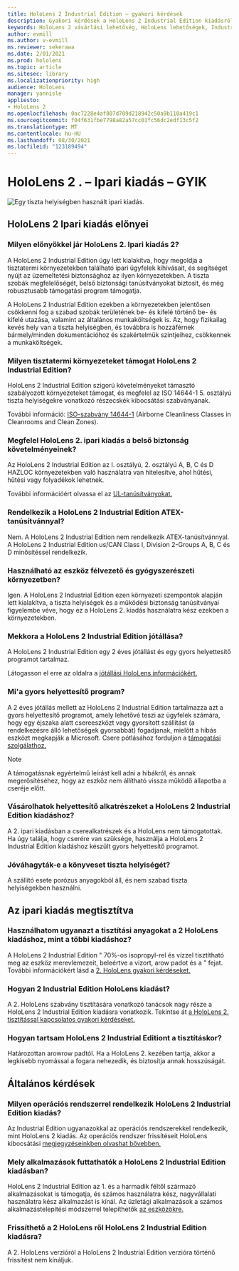 ```yaml
---
title: HoloLens 2 Industrial Edition – gyakori kérdések
description: Gyakori kérdések a HoloLens 2 Industrial Edition kiadásról
keywords: HoloLens 2 vásárlási lehetőség, HoloLens lehetőségek, Industrial Edition
author: evmill
ms.author: v-evmill
ms.reviewer: sekerawa
ms.date: 2/01/2021
ms.prod: hololens
ms.topic: article
ms.sitesec: library
ms.localizationpriority: high
audience: HoloLens
manager: yannisle
appliesto:
- HoloLens 2
ms.openlocfilehash: 0ac7228e4af807d709d218942c50a9b110a419c1
ms.sourcegitcommit: f04f631fbe7798a82a57cc01fc56dc2edf13c5f2
ms.translationtype: MT
ms.contentlocale: hu-HU
ms.lasthandoff: 08/30/2021
ms.locfileid: "123189494"
---
```

# <a name="hololens-2---industrial-edition-faq"></a>HoloLens 2 . – Ipari kiadás – GYIK

![Egy tiszta helyiségben használt ipari kiadás.](./images/industrial-sku-with-remote-assist.png)

## <a name="hololens-2-industrial-edition-benefits"></a>HoloLens 2 Ipari kiadás előnyei

### <a name="what-benefits-does-hololens-2-industrial-edition-2-include"></a>Milyen előnyökkel jár HoloLens 2. Ipari kiadás 2?

A HoloLens 2 Industrial Edition úgy lett kialakítva, hogy megoldja a tisztatermi környezetekben található ipari ügyfelek kihívásait, és segítséget nyújt az üzemeltetési biztonsághoz az ilyen környezetekben. A tiszta szobák megfelelőségét, belső biztonsági tanúsítványokat biztosít, és még robusztusabb támogatási program támogatja.

A HoloLens 2 Industrial Edition ezekben a környezetekben jelentősen csökkenni fog a szabad szobák területének be- és kifelé történő be- és kifelé utazása, valamint az általános munkaköltségek is. Az, hogy fizikailag kevés hely van a tiszta helyiségben, és továbbra is hozzáférnek bármely/minden dokumentációhoz és szakértelmük szintjeihez, csökkennek a munkaköltségek.

### <a name="what-clean-room-environments-does-hololens-2-industrial-edition-support"></a>Milyen tisztatermi környezeteket támogat HoloLens 2 Industrial Edition?

HoloLens 2 Industrial Edition szigorú követelményeket támasztó szabályozott környezeteket támogat, és megfelel az ISO 14644-1 5. osztályú tiszta helyiségekre vonatkozó részecskék kibocsátási szabványának.

További információ: [ISO-szabvány 14644-1](https://www.iso.org/standard/53394.html) (Airborne Cleanliness Classes in Cleanrooms and Clean Zones).

### <a name="does-hololens-2-industrial-edition-meet-requirements-for-intrinsic-safety"></a>Megfelel HoloLens 2. ipari kiadás a belső biztonság követelményeinek?

Az HoloLens 2 Industrial Edition az I. osztályú, 2. osztályú A, B, C és D HAZLOC környezetekben való használatra van hitelesítve, ahol hűtési, hűtési vagy folyadékok lehetnek.

További információért olvassa el az [UL-tanúsítványokat.](https://www.ul.com/services/ul-and-c-ul-hazardous-areas-certification-north-america?csrf-token=CIwNZNlR4XbisJF39I8yWnWX9wX4WFoz&amp;Search=UL+Class+I%2C+Dev+2+&amp;search-submit=Search)

### <a name="does-the-hololens-2-industrial-edition-hold-an-atex-certification"></a>Rendelkezik a HoloLens 2 Industrial Edition ATEX-tanúsítvánnyal?

Nem. A HoloLens 2 Industrial Edition nem rendelkezik ATEX-tanúsítvánnyal. A HoloLens 2 Industrial Edition us/CAN Class I, Division 2-Groups A, B, C és D minősítéssel rendelkezik.

### <a name="can-the-device-be-used-in-semiconductor-and-pharmaceutical-environments"></a>Használható az eszköz félvezető és gyógyszerészeti környezetben?

Igen. A HoloLens 2 Industrial Edition ezen környezeti szempontok alapján lett kialakítva, a tiszta helyiségek és a működési biztonság tanúsítványai figyelembe véve, hogy ez a HoloLens 2. kiadás használatra kész ezekben a környezetekben.

### <a name="what-is-the-hololens-2-industrial-edition-warranty"></a>Mekkora a HoloLens 2 Industrial Edition jótállása?

A HoloLens 2 Industrial Edition egy 2 éves jótállást és egy gyors helyettesítő programot tartalmaz.

Látogasson el erre az oldalra a [jótállási HoloLens információkért.](https://support.microsoft.com/warranty)

### <a name="what39s-the-rapid-replacement-program"></a>Mi&#39;a gyors helyettesítő program?

A 2 éves jótállás mellett az HoloLens 2 Industrial Edition tartalmazza azt a gyors helyettesítő programot, amely lehetővé teszi az ügyfelek számára, hogy egy éjszaka alatt csereeszközt vagy gyorsított szállítást (a rendelkezésre álló lehetőségek gyorsabbát) fogadjanak, mielőtt a hibás eszközt megkapják a Microsoft. Csere pótlásához forduljon a [támogatási szolgálathoz.](https://aka.ms/hololenssupport)

> [!NOTE]
> A támogatásnak egyértelmű leírást kell adni a hibákról, és annak megerősítéséhez, hogy az eszköz nem állítható vissza működő állapotba a cseréje előtt.

### <a name="can-i-purchase-replacement-parts-for-hololens-2-industrial-edition"></a>Vásárolhatok helyettesítő alkatrészeket a HoloLens 2 Industrial Edition kiadáshoz?

A 2. ipari kiadásban a cserealkatrészek és a HoloLens nem támogatottak. Ha úgy találja, hogy cserére van szüksége, használja a HoloLens 2 Industrial Edition kiadáshoz készült gyors helyettesítő programot.

### <a name="is-the-carrying-case-clean-room-approved"></a>Jóváhagyták-e a könyveset tiszta helyiségét?

A szállító esete porózus anyagokból áll, és nem szabad tiszta helyiségekben használni.

## <a name="cleaning-the-industrial-edition"></a>Az ipari kiadás megtisztítva

### <a name="can-i-use-the-same-cleaning-materials-for-hololens-2-industrial-edition-as-the-other-editions"></a>Használhatom ugyanazt a tisztítási anyagokat a 2 HoloLens kiadáshoz, mint a többi kiadáshoz?

A HoloLens 2 Industrial Edition &quot; 70%-os isopropyl-rel és vízzel tisztítható meg az eszköz merevlemezeit, beleértve a vizort, arow padot és a &quot; fejat. További információkért lásd a [2. HoloLens gyakori kérdéseket.](/hololens/hololens2-maintenance)

### <a name="how-do-i-clean-hololens-2-industrial-edition"></a>Hogyan 2 Industrial Edition HoloLens kiadást?

A 2. HoloLens szabvány tisztítására vonatkozó tanácsok nagy része a HoloLens 2 Industrial Edition kiadásra vonatkozik. Tekintse át [a HoloLens 2. tisztítással kapcsolatos gyakori kérdéseket.](/hololens/hololens2-maintenance)

### <a name="how-should-i-hold-hololens-2-industrial-edition-when-cleaning-it"></a>Hogyan tartsam HoloLens 2 Industrial Editiont a tisztításkor?

Határozottan arowrow padtól. Ha a HoloLens 2. kezében tartja, akkor a legkisebb nyomással a fogara nehezedik, és biztosítja annak hosszúságát.

## <a name="general-questions"></a>Általános kérdések

### <a name="what-operating-system-does-the-hololens-2-industrial-edition-have"></a>Milyen operációs rendszerrel rendelkezik HoloLens 2 Industrial Edition kiadás?

Az Industrial Edition ugyanazokkal az operációs rendszerekkel rendelkezik, mint HoloLens 2 kiadás. Az operációs rendszer frissítéseit HoloLens kibocsátási [megjegyzéseinkben olvashat bővebben.](hololens-release-notes.md)

### <a name="what-apps-can-run-on-the-hololens-2-industrial-edition"></a>Mely alkalmazások futtathatók a HoloLens 2 Industrial Edition kiadásban?

HoloLens 2 Industrial Edition az 1. és a harmadik féltől származó alkalmazásokat is támogatja, és számos használatra kész, nagyvállalati használatra kész alkalmazást is kínál. Az üzletági alkalmazások a számos alkalmazástelepítési módszerrel telepíthetők [az eszközökre.](/hololens/app-deploy-overview)

### <a name="can-i-upgrade-from-hololens-2-to-hololens-2-industrial-edition"></a>Frissíthető a 2 HoloLens ről HoloLens 2 Industrial Edition kiadásra?

A 2. HoloLens verzióról a HoloLens 2 Industrial Edition verzióra történő frissítést nem kínáljuk.
